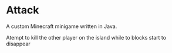# Attack
A custom Minecraft minigame written in Java. </p>
Atempt to kill the other player on the island while to blocks start to disappear
